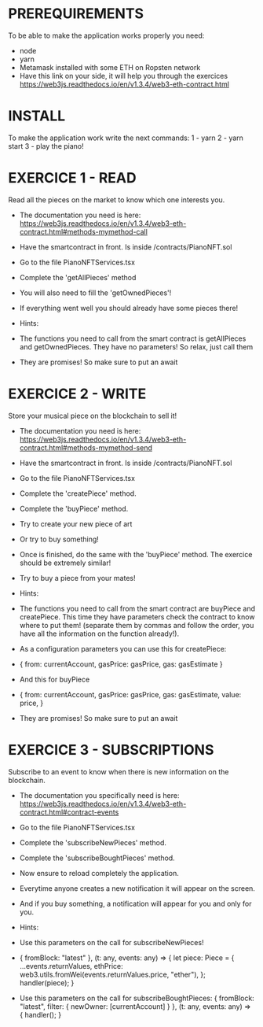 # PREREQUIREMENTS

To be able to make the application works properly you need:

- node
- yarn
- Metamask installed with some ETH on Ropsten network
- Have this link on your side, it will help you through the exercices https://web3js.readthedocs.io/en/v1.3.4/web3-eth-contract.html

# INSTALL

To make the application work write the next commands:
1 - yarn
2 - yarn start
3 - play the piano!

# EXERCICE 1 - READ

Read all the pieces on the market to know which one interests you.

- The documentation you need is here: https://web3js.readthedocs.io/en/v1.3.4/web3-eth-contract.html#methods-mymethod-call
- Have the smartcontract in front. Is inside /contracts/PianoNFT.sol
- Go to the file PianoNFTServices.tsx
- Complete the 'getAllPieces' method
- You will also need to fill the 'getOwnedPieces'!
- If everything went well you should already have some pieces there!

- Hints:
- The functions you need to call from the smart contract is getAllPieces and getOwnedPieces. They have no parameters! So relax, just call them
- They are promises! So make sure to put an await

# EXERCICE 2 - WRITE

Store your musical piece on the blockchain to sell it!

- The documentation you need is here: https://web3js.readthedocs.io/en/v1.3.4/web3-eth-contract.html#methods-mymethod-send
- Have the smartcontract in front. Is inside /contracts/PianoNFT.sol
- Go to the file PianoNFTServices.tsx
- Complete the 'createPiece' method.
- Complete the 'buyPiece' method.
- Try to create your new piece of art
- Or try to buy something!
- Once is finished, do the same with the 'buyPiece' method. The exercice should be extremely similar!
- Try to buy a piece from your mates!

- Hints:
- The functions you need to call from the smart contract are buyPiece and createPiece. This time they have parameters check the contract to know where to put them! (separate them by commas and follow the order, you have all the information on the function already!).
- As a configuration parameters you can use this for createPiece:
- { from: currentAccount, gasPrice: gasPrice, gas: gasEstimate }
- And this for buyPiece
- {
  from: currentAccount,
  gasPrice: gasPrice,
  gas: gasEstimate,
  value: price,
  }
- They are promises! So make sure to put an await

# EXERCICE 3 - SUBSCRIPTIONS

Subscribe to an event to know when there is new information on the blockchain.

- The documentation you specifically need is here: https://web3js.readthedocs.io/en/v1.3.4/web3-eth-contract.html#contract-events
- Go to the file PianoNFTServices.tsx
- Complete the 'subscribeNewPieces' method.
- Complete the 'subscribeBoughtPieces' method.
- Now ensure to reload completely the application.
- Everytime anyone creates a new notification it will appear on the screen.
- And if you buy something, a notification will appear for you and only for you.

- Hints:
- Use this parameters on the call for subscribeNewPieces!
- { fromBlock: "latest" },
  (t: any, events: any) => {
  let piece: Piece = {
  ...events.returnValues,
  ethPrice: web3.utils.fromWei(events.returnValues.price, "ether"),
  };
  handler(piece);
  }
- Use this parameters on the call for subscribeBoughtPieces:
  { fromBlock: "latest", filter: { newOwner: [currentAccount] } },
  (t: any, events: any) => {
  handler();
  }
